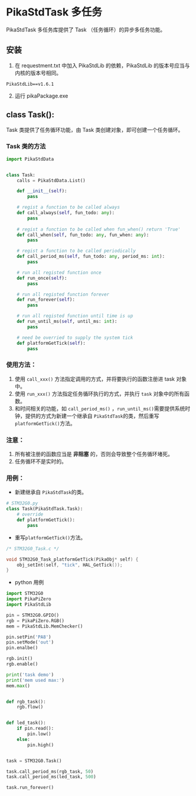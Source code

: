 # PikaStdTask 多任务

PikaStdTask 多任务库提供了 Task （任务循环）的异步多任务功能。
## 安装

1. 在 requestment.txt 中加入 PikaStdLib 的依赖，PikaStdLib 的版本号应当与内核的版本号相同。
```
PikaStdLib==v1.6.1
```

2. 运行 pikaPackage.exe

## class Task():
Task 类提供了任务循环功能，由 Task 类创建对象，即可创建一个任务循环。
### Task 类的方法
```python
import PikaStdData


class Task:
    calls = PikaStdData.List()

    def __init__(self):
        pass

    # regist a function to be called always
    def call_always(self, fun_todo: any):
        pass
    
    # regist a function to be called when fun_when() return 'True'
    def call_when(self, fun_todo: any, fun_when: any):
        pass

    # regist a function to be called periodically 
    def call_period_ms(self, fun_todo: any, period_ms: int):
        pass

    # run all registed function once
    def run_once(self):
        pass

    # run all registed function forever
    def run_forever(self):
        pass

    # run all registed function until time is up
    def run_until_ms(self, until_ms: int):
        pass

    # need be overried to supply the system tick
    def platformGetTick(self):
        pass

```
### 使用方法：

1. 使用 `call_xxx()` 方法指定调用的方式，并将要执行的函数注册进 task 对象中。
2. 使用 `run_xxx()` 方法指定任务循环执行的方式，并执行 `task` 对象中的所有函数。
3. 和时间相关的功能，如 `call_period_ms()` ，`run_until_ms()`需要提供系统时钟，提供的方式为新建一个继承自 `PikaStdTask`的类，然后重写`platformGetTick()`方法。
### 注意：

1. 所有被注册的函数应当是 **非阻塞** 的，否则会导致整个任务循环堵死。
2. 任务循环不是实时的。
### 用例：

- 新建继承自 `PikaStdTask`的类。
```python
# STM32G0.py
class Task(PikaStdTask.Task):
    # override
    def platformGetTick():
        pass
```

- 重写`platformGetTick()`方法。
```c
/* STM32G0_Task.c */

void STM32G0_Task_platformGetTick(PikaObj* self) {
    obj_setInt(self, "tick", HAL_GetTick());
}
```

- python 用例
```python
import STM32G0
import PikaPiZero
import PikaStdLib

pin = STM32G0.GPIO()
rgb = PikaPiZero.RGB()
mem = PikaStdLib.MemChecker()

pin.setPin('PA8')
pin.setMode('out')
pin.enalbe()

rgb.init()
rgb.enable()

print('task demo')
print('mem used max:')
mem.max()


def rgb_task():
    rgb.flow()


def led_task():
    if pin.read():
        pin.low()
    else:
        pin.high()


task = STM32G0.Task()

task.call_period_ms(rgb_task, 50)
task.call_period_ms(led_task, 500)

task.run_forever()

```
